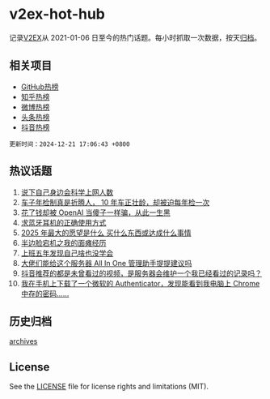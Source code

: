 # v2ex-hot-hub

 记录[V2EX](https://www.v2ex.com/)从 2021-01-06 日至今的热门话题。每小时抓取一次数据，按天[归档](archives)。
 
 ## 相关项目

- [GitHub热榜](https://github.com/it985/github-hot-hub)
- [知乎热榜](https://github.com/it985/zhihu-hot-hub)
- [微博热榜](https://github.com/it985/weibo-hot-hub)
- [头条热榜](https://github.com/it985/toutiao-hot-hub)
- [抖音热榜](https://github.com/it985/douyin-hot-hub)


 `更新时间：2024-12-21 17:06:43 +0800`

## 热议话题

1. [说下自己身边会科学上网人数](https://www.v2ex.com/t/1099182)
1. [车子年检制真是折腾人， 10 年车正壮龄，却被迫每年检一次](https://www.v2ex.com/t/1099238)
1. [花了钱却被 OpenAI 当傻子一样骗，从此一生黑](https://www.v2ex.com/t/1099161)
1. [求蓝牙耳机的正确使用方式](https://www.v2ex.com/t/1099215)
1. [2025 年最大的愿望是什么 买什么东西或达成什么事情](https://www.v2ex.com/t/1099155)
1. [半边脸宕机之我的面瘫经历](https://www.v2ex.com/t/1099233)
1. [上班五年发现自己啥也没学会](https://www.v2ex.com/t/1099136)
1. [大佬们能给这个服务器 All In One 管理助手提提建议吗](https://www.v2ex.com/t/1099217)
1. [抖音推荐的都是未曾看过的视频，是服务器会维护一个我已经看过的记录吗？](https://www.v2ex.com/t/1099234)
1. [我在手机上下载了一个微软的 Authenticator，发现能看到我电脑上 Chrome 中存的密码……](https://www.v2ex.com/t/1099204)

## 历史归档

[archives](archives)

## License

See the [LICENSE](LICENSE) file for license rights and limitations (MIT).

